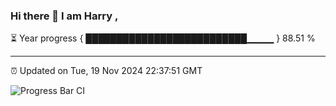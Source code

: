 ### Hi there 👋 I am Harry , 

⏳ Year progress { ██████████████████████████▁▁▁▁ } 88.51 %

---

⏰ Updated on Tue, 19 Nov 2024 22:37:51 GMT

![Progress Bar CI](https://github.com/duykhang68/duykhang68/workflows/Progress%20Bar%20CI/badge.svg)
